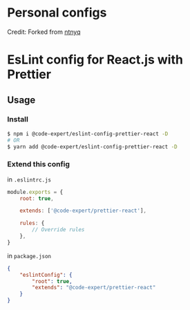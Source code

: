 # Personal configs

Credit:  Forked from [ntnyq](https://github.com/ntnyq/configs)

# EsLint config for React.js with Prettier

## Usage

### Install

```bash
$ npm i @code-expert/eslint-config-prettier-react -D
# OR
$ yarn add @code-expert/eslint-config-prettier-react -D
```

### Extend this config

in `.eslintrc.js`

```js
module.exports = {
    root: true,

    extends: ['@code-expert/prettier-react'],

    rules: {
        // Override rules
    },
}
```

in `package.json`

```json
{
    "eslintConfig": {
        "root": true,
        "extends": "@code-expert/prettier-react"
    }
}
```
